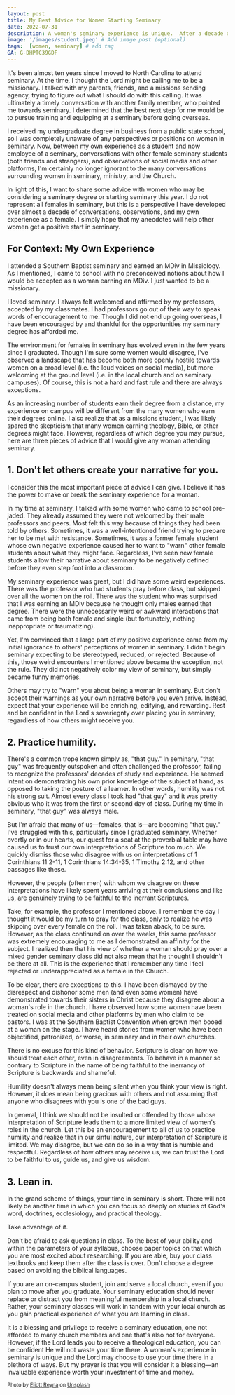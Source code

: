 ```yaml
---
layout: post
title: My Best Advice for Women Starting Seminary
date: 2022-07-31
description: A woman's seminary experience is unique.  After a decade of experience, conversations, and observations, this is my best advice for any female planning to go to seminary.   # Add post description (optional)
image: '/images/student.jpeg' # Add image post (optional)
tags:  [women, seminary] # add tag
GA: G-DHPTC39GDF
---
```


It's been almost ten years since I moved to North Carolina to attend seminary. At the time, I thought the Lord might be calling me to be a missionary. I talked with my parents, friends, and a missions sending agency, trying to figure out what I should do with this calling. It was ultimately a timely conversation with another family member, who pointed me towards seminary. I determined that the best next step for me would be to pursue training and equipping at a seminary before going overseas. 

I received my undergraduate degree in business from a public state school, so I was completely unaware of any perspectives or positions on women in seminary. Now, between my own experience as a student and now employee of a seminary, conversations with other female seminary students (both friends and strangers), and observations of social media and other platforms, I'm certainly no longer ignorant to the many conversations surrounding women in seminary, ministry, and the Church.

In light of this, I want to share some advice with women who may be considering a seminary degree or starting seminary this year. I do not represent all females in seminary, but this is a perspective I have developed over almost a decade of conversations, observations, and my own experience as a female.  I simply hope that my anecdotes will help other women get a positive start in seminary.

## For Context: My Own Experience

I attended a Southern Baptist seminary and earned an MDiv in Missiology. As I mentioned, I came to school with no preconceived notions about how I would be accepted as a woman earning an MDiv. I just wanted to be a missionary. 

I loved seminary. I always felt welcomed and affirmed by my professors, accepted by my classmates. I had professors go out of their way to speak words of encouragement to me. Though I did not end up going overseas, I have been encouraged by and thankful for the opportunities my seminary degree has afforded me.

The environment for females in seminary has evolved even in the few years since I graduated. Though I'm sure some women would disagree, I've observed a landscape that has become both more openly hostile towards women on a broad level (i.e. the loud voices on social media), but more welcoming at the ground level (i.e. in the local church and on seminary campuses). Of course, this is not a hard and fast rule and there are always exceptions.

As an increasing number of students earn their degree from a distance, my experience on campus will be different from the many women who earn their degrees online. I also realize that as a missions student, I was likely spared the skepticism that many women earning theology, Bible, or other degrees might face. However, regardless of which degree you may pursue, here are three pieces of advice that I would give any woman attending seminary.

## 1. Don't let others create your narrative for you.

I consider this the most important piece of advice I can give. I believe it has the power to make or break the seminary experience for a woman. 

In my time at seminary, I talked with some women who came to school pre-jaded. They already assumed they were not welcomed by their male professors and peers. Most felt this way because of things they had been told by others. Sometimes, it was a well-intentioned friend trying to prepare her to be met with resistance. Sometimes, it was a former female student whose own negative experience caused her to want to "warn" other female students about what they might face. Regardless, I've seen new female students allow their narrative about seminary to be negatively defined before they even step foot into a classroom.

My seminary experience was great, but I did have some weird experiences. There was the professor who had students pray before class, but skipped over all the women on the roll. There was the student who was surprised that I was earning an MDiv because he thought only males earned that degree. There were the unnecessarily weird or awkward interactions that came from being both female and single (but fortunately, nothing inappropriate or traumatizing).

Yet, I'm convinced that a large part of my positive experience came from my initial ignorance to others' perceptions of women in seminary. I didn't begin seminary expecting to be stereotyped, reduced, or rejected. Because of this, those weird encounters I mentioned above became the exception, not the rule. They did not negatively color my view of seminary, but simply became funny memories.

Others may try to "warn" you about being a woman in seminary. But don't accept their warnings as your own narrative before you even arrive. Instead, expect that your experience will be enriching, edifying, and rewarding. Rest and be confident in the Lord's soveriegnty over placing you in seminary, regardless of how others might receive you.

## 2. Practice humility. 

There's a common trope known simply as, "that guy." In seminary, "that guy" was frequently outspoken and often challenged the professor,  failing to recognize the professors' decades of study and experience. He seemed intent on demonstrating his own prior knowledge of the subject at hand, as opposed to taking the posture of a learner. In other words, humility was not his strong suit. Almost every class I took had "that guy" and it was pretty obvious who it was from the first or second day of class. During my time in seminary, "that guy" was always male. 

But I'm afraid that many of us—females, that is—are becoming "that guy." I've struggled with this, particularly since I graduated seminary. Whether overtly or in our hearts, our quest for a seat at the proverbial table may have caused us to trust our own interpretations of Scripture too much. We quickly dismiss those who disagree with us on interpretations of 1 Corinthians 11:2-11, 1 Corinthians 14:34-35, 1 Timothy 2:12, and other passages like these. 

However, the people (often men) with whom we disagree on these interpretations have likely spent years arriving at their conclusions and like us, are genuinely trying to be faithful to the inerrant Scriptures.

Take, for example, the professor I mentioned above. I remember the day I thought it would be my turn to pray for the class, only to realize he was skipping over every female on the roll. I was taken aback, to be sure. However, as the class continued on over the weeks, this same professor was extremely encouraging to me as I demonstrated an affinity for the subject. I realized then that his view of whether a woman should pray over a mixed gender seminary class did not also mean that he thought I shouldn't be there at all. This is the experience that I remember any time I feel rejected or underappreciated as a female in the Church.

To be clear, there are exceptions to this. I have been dismayed by the disrespect and dishonor some men (and even some women) have demonstrated towards their sisters in Christ because they disagree about a woman's role in the church. I have observed how some women have been treated on social media and other platforms by men who claim to be pastors. I was at the Southern Baptist Convention when grown men booed at a woman on the stage. I have heard stories from women who have been objectified, patronized, or worse, in seminary and in their own churches. 

There is no excuse for this kind of behavior. Scripture is clear on how we should treat each other, even in disagreements. To behave in a manner so contrary to Scripture in the name of being faithful to the inerrancy of Scripture is backwards and shameful.

Humility doesn't always mean being silent when you think your view is right. However, it does mean being gracious with others and not assuming that anyone who disagrees with you is one of the bad guys.

In general, I think we should not be insulted or offended by those whose interpretation of Scripture leads them to a more limited view of women's roles in the church. Let this be an encouragement to all of us to practice humility and realize that in our sinful nature, our interpretation of Scripture is limited. We may disagree, but we can do so in a way that is humble and respectful. Regardless of how others may receive us, we can trust the Lord to be faithful to us, guide us, and give us wisdom.

## 3. Lean in. 

In the grand scheme of things, your time in seminary is short. There will not likely be another time in which you can focus so deeply on studies of God's word, doctrines, ecclesiology, and practical theology. 

Take advantage of it. 

Don't be afraid to ask questions in class. To the best of your ability and within the parameters of your syllabus, choose paper topics on that which you are most excited about researching. If you are able, buy your class textbooks and keep them after the class is over. Don't choose a degree based on avoiding the biblical languages.

If you are an on-campus student, join and serve a local church, even if you plan to move after you graduate. Your seminary education should never replace or distract you from meaningful membership in a local church. Rather, your seminary classes will work in tandem with your local church as you gain practical experience of what you are learning in class.   

It is a blessing and privilege to receive a seminary education, one not afforded to many church members and one that's also not for everyone. However, if the Lord leads you to receive a theological education, you can be confident He will not waste your time there. A woman's experience in seminary is unique and the Lord may choose to use your time there in a plethora of ways. But my prayer is that you will consider it a blessing—an invaluable experience worth your investment of time and money.

<sub>Photo by <a href="https://unsplash.com/@eliottreyna?utm_source=unsplash&utm_medium=referral&utm_content=creditCopyText">Eliott Reyna</a> on <a href="https://unsplash.com/s/photos/student?utm_source=unsplash&utm_medium=referral&utm_content=creditCopyText">Unsplash</a></sub>
  
